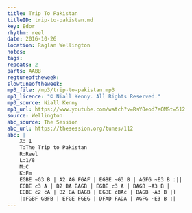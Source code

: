 ```yaml
---
title: Trip To Pakistan
titleID: trip-to-pakistan.md
key: Edor
rhythm: reel
date: 2016-10-26
location: Raglan Wellington
notes:
tags:
repeats: 2
parts: AABB
regtuneoftheweek:
slowtuneoftheweek:
mp3_file: /mp3/trip-to-pakistan.mp3
mp3_licence: "© Niall Kenny. All Rights Reserved."
mp3_source: Niall Kenny
mp3_url: https://www.youtube.com/watch?v=RsY0eod7eQM&t=512
source: Wellington
abc_source: The Session
abc_url: https://thesession.org/tunes/112
abc: |
    X: 1
    T:The Trip to Pakistan
    R:Reel
    L:1/8
    M:C
    K:Em
    EGBE ~G3 B | A2 AG FGAF | EGBE ~G3 B | AGFG ~E3 B :||
    EGBE c3 A | B2 BA BAGB | EGBE c3 A | BAGB ~A3 B |
    EGBE c2 cA | B2 BA BAGB | EGBE cBAc | BAGB ~A3 B |]
    |:FGBF GBFB | EFGE FGEG | DFAD FADA | AGFG ~E3 B :|
---
```

